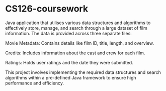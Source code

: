# CS126-coursework
Java application that utilises various data structures and algorithms to effectively store, manage, and search through a large dataset of film information. The data is provided across three separate files:

Movie Metadata: Contains details like film ID, title, length, and overview.

Credits: Includes information about the cast and crew for each film.

Ratings: Holds user ratings and the date they were submitted.

This project involves implementing the required data structures and search algorithms within a pre-defined Java framework to ensure high performance and efficiency.
